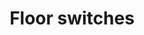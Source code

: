 ---
layout: category
type: spare-parts
title: Floor switches
category: floor switches
permalink: '/en/spare-parts/floor-switches/'
translation_url: '/czesci-zamienne/przelaczniki-pietrowe/'
---